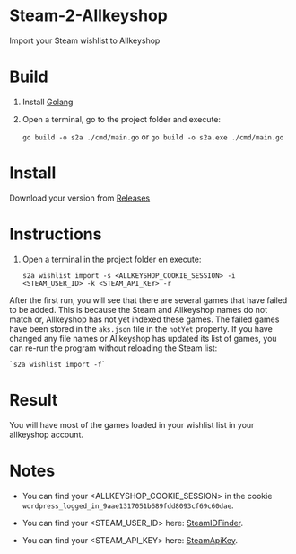 # Steam-2-Allkeyshop
Import your Steam wishlist to Allkeyshop

# Build
1. Install [Golang](https://go.dev/dl/)
2. Open a terminal, go to the project folder and execute:

   `go build -o s2a ./cmd/main.go`
   or
   `go build -o s2a.exe ./cmd/main.go`

# Install
Download your version from [Releases](https://github.com/JBUinfo/YT-chrome-bookmarks-2-MP4/releases)

# Instructions
1. Open a terminal in the project folder en execute:

    `s2a wishlist import -s <ALLKEYSHOP_COOKIE_SESSION> -i <STEAM_USER_ID> -k <STEAM_API_KEY> -r`

After the first run, you will see that there are several games that have failed to be added.
This is because the Steam and Allkeyshop names do not match or, Allkeyshop has not yet indexed these games.
The failed games have been stored in the `aks.json` file in the `notYet` property.
If you have changed any file names or Allkeyshop has updated its list of games, you can re-run the program without reloading the Steam list:

    `s2a wishlist import -f`

# Result
You will have most of the games loaded in your wishlist list in your allkeyshop account.

# Notes
- You can find your <ALLKEYSHOP_COOKIE_SESSION> in the cookie `wordpress_logged_in_9aae1317051b689fdd8093cf69c60dae`.

- You can find your <STEAM_USER_ID> here: [SteamIDFinder](https://www.steamidfinder.com/).

- You can find your <STEAM_API_KEY> here: [SteamApiKey](https://steamcommunity.com/dev/apikey).
